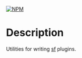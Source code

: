 [![NPM](https://img.shields.io/npm/v/@salesforce/sf-plugins-core.svg)](https://www.npmjs.com/package/@salesforce/sf-plugins-core)

# Description

Utilities for writing [sf](https://github.com/salesforcecli/cli) plugins.
